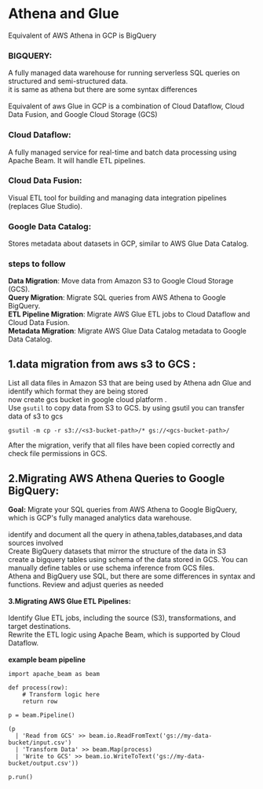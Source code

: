# Athena and Glue <br>
Equivalent of AWS Athena in GCP is BigQuery<br>
### BIGQUERY:
A fully managed data warehouse for running serverless SQL queries on structured and semi-structured data.<br>
it is same as athena but there are some syntax differences<br>
<br>
Equivalent of aws Glue in GCP is a combination of Cloud Dataflow, Cloud Data Fusion, and Google Cloud Storage (GCS) <br>
### Cloud Dataflow:
A fully managed service for real-time and batch data processing using Apache Beam. It will handle ETL pipelines.<br>
### Cloud Data Fusion: 
Visual ETL tool for building and managing data integration pipelines (replaces Glue Studio).<br>
### Google Data Catalog:
Stores metadata about datasets in GCP, similar to AWS Glue Data Catalog.<br>

### steps to follow <br>
<b> Data Migration</b>: Move data from Amazon S3 to Google Cloud Storage (GCS).<br>
<b> Query Migration</b>: Migrate SQL queries from AWS Athena to Google BigQuery.<br>
<b> ETL Pipeline Migration</b>: Migrate AWS Glue ETL jobs to Cloud Dataflow and Cloud Data Fusion.<br>
<b> Metadata Migration</b>: Migrate AWS Glue Data Catalog metadata to Google Data Catalog.<br>
## 1.data migration from aws s3 to GCS :<br>
List all data files in Amazon S3 that are being used by Athena adn Glue and identify which format they are being stored <br>
now create gcs bucket in google cloud platform .<br>
Use `gsutil` to copy data from S3 to GCS. by using gsutil you can transfer data of s3 to gcs<br>
```
gsutil -m cp -r s3://<s3-bucket-path>/* gs://<gcs-bucket-path>/
```
After the migration, verify that all files have been copied correctly and check file permissions in GCS.<br>
## 2.Migrating AWS Athena Queries to Google BigQuery:<br>
<b>Goal:</b> Migrate your SQL queries from AWS Athena to Google BigQuery, which is GCP's fully managed analytics data warehouse.<br>
<br>
identify and document all the query in athena,tables,databases,and data sources involved<br>
Create BigQuery datasets that mirror the structure of the data in S3<br>
create a bigquery tables using schema of the data stored in GCS. You can manually define tables or use schema inference from GCS files.<br>
Athena and BigQuery use SQL, but there are some differences in syntax and functions. Review and adjust queries as needed<br>
<br>
<b>3.Migrating AWS Glue ETL Pipelines:</b><br>
<br>
Identify Glue ETL jobs, including the source (S3), transformations, and target destinations.<br>
Rewrite the ETL logic using Apache Beam, which is supported by Cloud Dataflow.<br>
<br>
<b> example beam pipeline </b>
```
import apache_beam as beam

def process(row):
    # Transform logic here
    return row

p = beam.Pipeline()

(p
  | 'Read from GCS' >> beam.io.ReadFromText('gs://my-data-bucket/input.csv')
  | 'Transform Data' >> beam.Map(process)
  | 'Write to GCS' >> beam.io.WriteToText('gs://my-data-bucket/output.csv'))

p.run()
```



